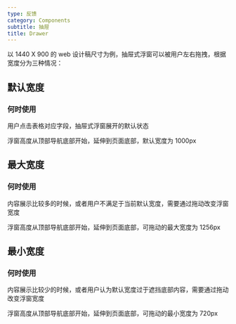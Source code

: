 ```yaml
---
type: 反馈
category: Components
subtitle: 抽屉
title: Drawer
---
```


以 1440 X 900 的 web 设计稿尺寸为例，抽屉式浮窗可以被用户左右拖拽，根据宽度分为三种情况：

## 默认宽度

### 何时使用

用户点击表格对应字段，抽屉式浮窗展开的默认状态

浮窗高度从顶部导航底部开始，延伸到页面底部，默认宽度为 1000px

## 最大宽度

### 何时使用

内容展示比较多的时候，或者用户不满足于当前默认宽度，需要通过拖动改变浮窗宽度

浮窗高度从顶部导航底部开始，延伸到页面底部，可拖动的最大宽度为 1256px

## 最小宽度

### 何时使用

内容展示比较少的时候，或者用户认为默认宽度过于遮挡底部内容，需要通过拖动改变浮窗宽度

浮窗高度从顶部导航底部开始，延伸到页面底部，可拖动的最小宽度为 720px

